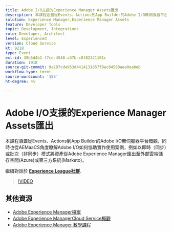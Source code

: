 ```yaml
---
title: Adobe I/O支援的Experience Manager Assets匯出
description: 本課程涵蓋從Events、Actions到App Builder的Adobe I/O無伺服器平台概觀，同時也從AEMaaCS角度瞭解Adobe I/O如何協助實作使用案例，例如以即時（同步）或批次（非同步）模式將資產從Adobe Experience Manager匯出至外部雲端儲存空間(Azure)或第三方系統(Marketo)。
solution: Experience Manager,Experience Manager Assets
feature: Developer Tools
topic: Development, Integrations
role: Developer, Architect
level: Experienced
version: Cloud Service
kt: 9218
type: Event
exl-id: 38b5d4b1-f7ce-4540-a37b-c8f02321101c
duration: 1918
source-git-commit: 9a297cda953d4414131657f9ac84580aea0eabeb
workflow-type: tm+mt
source-wordcount: '155'
ht-degree: 4%

---
```


# Adobe I/O支援的Experience Manager Assets匯出

本課程涵蓋從Events、Actions到App Builder的Adobe I/O無伺服器平台概觀，同時也從AEMaaCS角度瞭解Adobe I/O如何協助實作使用案例，例如以即時（同步）或批次（非同步）模式將資產從Adobe Experience Manager匯出至外部雲端儲存空間(Azure)或第三方系統(Marketo)。

繼續對話於 **[Experience League社群](https://adobe.ly/3mkDXo6)**.

>[!VIDEO](https://video.tv.adobe.com/v/337842/?quality=12&learn=on&hidetitle=true)

## 其他資源

- [Adobe Experience Manager檔案](https://experienceleague.adobe.com/docs/experience-manager-cloud-service.html)
- [Adobe Experience ManagerCloud Service概觀](https://experienceleague.adobe.com/docs/experience-manager-cloud-service/overview/home.html)
- [Adobe Experience Manager 教學課程](https://experienceleague.adobe.com/docs/experience-manager-tutorials.html)
